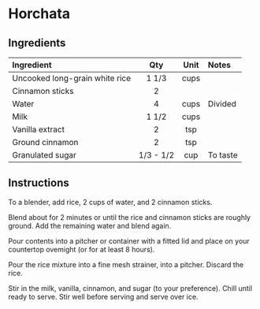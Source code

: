 # Horchata

## Ingredients
| Ingredient                  | Qty       | Unit  | Notes                                    |
|:----------------------------|:---------:|:-----:|:-----------------------------------------|
| Uncooked long-grain white rice | 1 1/3   | cups  |                                         |
| Cinnamon sticks             | 2         |       |                                         |
| Water                       | 4         | cups  | Divided                                 |
| Milk                        | 1 1/2     | cups  |                                         |
| Vanilla extract             | 2         | tsp   |                                         |
| Ground cinnamon              | 2         | tsp   |                                         |
| Granulated sugar             | 1/3 - 1/2 | cup   | To taste                                |

## Instructions
To a blender, add rice, 2 cups of water, and 2 cinnamon sticks.

Blend about for 2 minutes or until the rice and cinnamon sticks are roughly ground. Add the
remaining water and blend again.

Pour contents into a pitcher or container with a fitted lid and place on your countertop ovemight
(or for at least 8 hours).

Pour the rice mixture into a fine mesh strainer, into a pitcher. Discard the rice.

Stir in the milk, vanilla, cinnamon, and sugar (to your preference). Chill until ready to serve. Stir
well before serving and serve over ice.